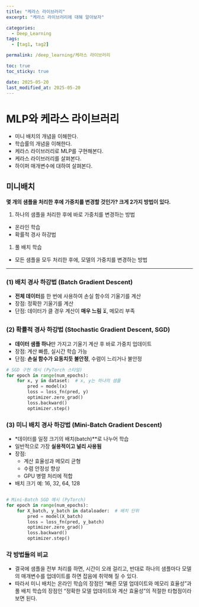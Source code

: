 ```yaml
---
title: "케라스 라이브러리"
excerpt: "케라스 라이브러리에 대해 알아보자"

categories:
  - Deep_Learning
tags:
  - [tag1, tag2]

permalink: /deep_learning/케라스 라이브러리

toc: true
toc_sticky: true

date: 2025-05-20
last_modified_at: 2025-05-20
---
```

# MLP와 케라스 라이브러리

- 미니 배치의 개념을 이해한다.
- 학습률의 개념을 이해한다.
- 케라스 라이브러리로 MLP를 구현해본다.
- 케라스 라이브러리를 살펴본다.
- 하이퍼 매개변수에 대하여 살펴본다.

## 미니배치

**몇 개의 샘플을 처리한 후에 가중치를 변경할 것인가? 크게 2가지 방법이 있다.** 

1. 하나의 샘플을 처리한 후에 바로 가중치를 변경하는 방법 
- 온라인 학습
- 확률적 경사 하강법
1. 풀 배치 학습 
- 모든 샘플을 모두 처리한 후에, 모델의 가중치를 변경하는 방법

---

### (1) 배치 경사 하강법 (Batch Gradient Descent)

- **전체 데이터**를 한 번에 사용하여 손실 함수의 기울기를 계산
- 장점: 정확한 기울기를 계산
- 단점: 데이터가 클 경우 계산이 **매우 느림** ⏳, 메모리 부족

### (2) 확률적 경사 하강법 (Stochastic Gradient Descent, **SGD**)

- **데이터 샘플 하나**만 가지고 기울기 계산 후 바로 가중치 업데이트
- 장점: 계산 빠름, 실시간 학습 가능
- 단점: **손실 함수가 요동치듯 불안정**, 수렴이 느리거나 불안정

```python
# SGD 구현 예시 (PyTorch 스타일)
for epoch in range(num_epochs):
    for x, y in dataset:  # x, y는 하나의 샘플
        pred = model(x)
        loss = loss_fn(pred, y)
        optimizer.zero_grad()
        loss.backward()
        optimizer.step()

```

### (3) 미니 배치 경사 하강법 (Mini-Batch Gradient Descent)

- *데이터를 일정 크기의 배치(batch)**로 나누어 학습
- 일반적으로 가장 **실용적이고 널리 사용됨**
- 장점:
    - 계산 효율성과 메모리 균형
    - 수렴 안정성 향상
    - GPU 병렬 처리에 적합
- 배치 크기 예: 16, 32, 64, 128

```python

# Mini-Batch SGD 예시 (PyTorch)
for epoch in range(num_epochs):
    for X_batch, y_batch in dataloader:  # 배치 단위
        pred = model(X_batch)
        loss = loss_fn(pred, y_batch)
        optimizer.zero_grad()
        loss.backward()
        optimizer.step()

```

### 각 방법들의 비교

- 결국에 샘플을 전부 처리를 하면, 시간이 오래 걸리고, 반대로 하나의 샘플마다 모델의 매개변수를 업데이트를 하면 잡음에 취약해 질 수 있다.
- 따라서 미니 배치는 온라인 학습의 장점인 “빠른 모델 업데이트와 메모리 효율성”과 풀 배치 학습의 장점인 “정확한 모델 업데이트와 계산 효율성”의 적절한 타협점이라 보면 된다.